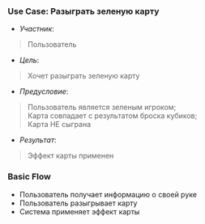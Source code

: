 ### Use Case: Разыграть зеленую карту
- *Участник*:
> Пользователь
- *Цель*:
> Хочет разыграть зеленую карту
- *Предусловие*:
> Пользователь является зеленым игроком;<br>
> Карта совпадает с результатом броска кубиков;<br>
> Карта НЕ сыграна
- *Результат*:
> Эффект карты применен

### Basic Flow
* Пользователь получает информацию о своей руке
* Пользователь разыгрывает карту
* Система применяет эффект карты